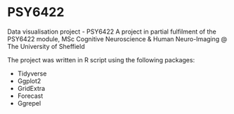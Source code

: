 # PSY6422
Data visualisation project - PSY6422
A project in partial fulfilment of the PSY6422 module, MSc Cognitive Neuroscience & Human Neuro-Imaging @ The University of Sheffield

The project was written in R script using the following packages:
- Tidyverse
- Ggplot2
- GridExtra
- Forecast
- Ggrepel
